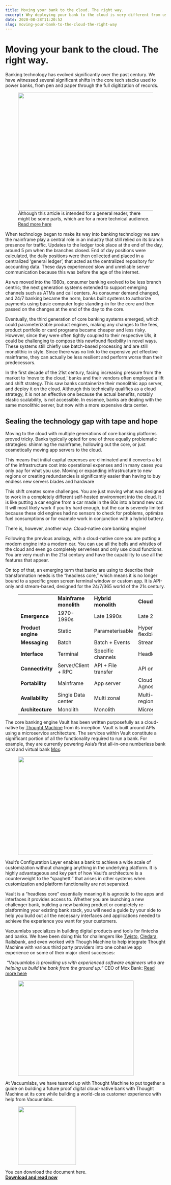 ```yaml
---
title: Moving your bank to the cloud. The right way.
excerpt: Why deploying your bank to the cloud is very different from using a cloud-native core banking engine
date: 2020-08-28T11:20:52
slug: moving-your-bank-to-the-cloud-the-right-way
---
```


# Moving your bank to the cloud. The right way.

Banking technology has evolved significantly over the past century. We have witnessed several significant shifts in the core tech stacks used to power banks, from pen and paper through the full digitization of records.

<figure class="wp-block-image size-large"><a href="https://resources.vacuumlabs.com/thought-machine-paper"><img loading="lazy" width="644" height="369" src="https://vacuumlabs.com/wp-content/uploads/2021/02/image.png" alt="" class="wp-image-4274" srcset="https://vacuumlabs.com/wp-content/uploads/2021/02/image.png 644w, https://vacuumlabs.com/wp-content/uploads/2021/02/image-300x172.png 300w" sizes="(max-width: 644px) 100vw, 644px"></a><figcaption>Although this article is intended for a general reader, there might be some parts, which are for a more technical audience. <a href="https://resources.vacuumlabs.com/thought-machine-paper">Read more here</a></figcaption></figure>

When technology began to make its way into banking technology we saw the mainframe play a central role in an industry that still relied on its branch presence for traffic. Updates to the ledger took place at the end of the day, around 5 pm when the branches closed. End of day positions were calculated, the daily positions were then collected and placed in a centralized ‘general ledger’, that acted as the centralized repository for accounting data. These days experienced slow and unreliable server communication because this was before the age of the internet.  
  
As we moved into the 1980s, consumer banking evolved to be less branch centric; the next generation systems extended to support emerging channels such as ATMs and call centers. As consumer demand changed, and 24/7 banking became the norm, banks built systems to authorize payments using basic computer logic standing-in for the core and then passed on the changes at the end of the day to the core.  
  
Eventually, the third generation of core banking systems emerged, which could parameterizable product engines, making any changes to the fees, product portfolio or card programs became cheaper and less risky. However, since they were often tightly coupled to their respective UIs, it could be challenging to compose this newfound flexibility in novel ways. These systems still chiefly use batch-based processing and are still monolithic in style. Since there was no link to the expensive yet effective mainframe, they can actually be less resilient and perform worse than their predecessors.  
  
In the first decade of the 21st century, facing increasing pressure from the market to ‘move to the cloud,’ banks and their vendors often employed a lift and shift strategy. This saw banks containerize their monolithic app server, and deploy it on the cloud. Although this technically qualifies as a cloud strategy, it is not an effective one because the actual benefits, notably elastic scalability, is not accessible. In essence, banks are dealing with the same monolithic server, but now with a more expensive data center.

## Sealing the technology gap with tape and hope

Moving to the cloud with multiple generations of core banking platforms proved tricky. Banks typically opted for one of three equally problematic strategies: shimming the mainframe, hollowing out the core, or just cosmetically moving app servers to the cloud.  
  
This means that initial capital expenses are eliminated and it converts a lot of the infrastructure cost into operational expenses and in many cases you only pay for what you use. Moving or expanding infrastructure to new regions or creating redundancies is significantly easier than having to buy endless new servers blades and hardware  
  
This shift creates some challenges. You are just moving what was designed to work in a completely different self-hosted environment into the cloud. It is like putting a car engine from a car made in the 80s into a brand new car. It will most likely work if you try hard enough, but the car is severely limited because these old engines had no sensors to check for problems, optimize fuel consumptions or for example work in conjunction with a hybrid battery.  
  
There is, however, another way: Cloud-native core banking engine!  
  
Following the previous analogy, with a cloud-native core you are putting a modern engine into a modern car. You can use all the bells and whistles of the cloud and even go completely serverless and only use cloud functions. You are very much in the 21st century and have the capability to use all the features that appear.  
  
On top of that, an emerging term that banks are using to describe their transformation needs is the “headless core,” which means it is no longer bound to a specific green screen terminal window or custom app. It is API-only and stream-based, designed for the 24/7/365 world of the 21s century.

<figure class="wp-block-table is-style-stripes"><table><tbody>
<tr>
<td></td>
<td><strong>Mainframe monolith</strong></td>
<td><strong>Hybrid monolith</strong></td>
<td><strong>Cloud-native</strong></td>
</tr>
<tr>
<td><strong>Emergence</strong></td>
<td>1970-1990s</td>
<td>Late 1990s</td>
<td>Late 2010s</td>
</tr>
<tr>
<td><strong>Product engine</strong></td>
<td>Static</td>
<td>Parameterisable</td>
<td>Hyper-flexible</td>
</tr>
<tr>
<td><strong>Messaging</strong></td>
<td>Batch</td>
<td>Batch + Events</td>
<td>Stream</td>
</tr>
<tr>
<td><strong>Interface</strong></td>
<td>Terminal</td>
<td>Specific channels</td>
<td>Headless</td>
</tr>
<tr>
<td><strong>Connectivity</strong></td>
<td>Server/Client + RPC</td>
<td>API + File transfer</td>
<td>API only</td>
</tr>
<tr>
<td><strong>Portability</strong></td>
<td>Mainframe</td>
<td>App server</td>
<td>Cloud / Agnostic</td>
</tr>
<tr>
<td><strong>Availability</strong></td>
<td>Single Data center</td>
<td>Multi zonal</td>
<td>Multi-regional</td>
</tr>
<tr>
<td><strong>Architecture</strong></td>
<td>Monolith</td>
<td>Monolith</td>
<td>Microservices</td>
</tr>
</tbody></table></figure>

The core banking engine Vault has been written purposefully as a cloud-native by [Thought Machine](https://thoughtmachine.net/?utm_source=Vacuumlabspartnership&utm_medium=Article&utm_campaign=TM2) from its inception. Vault is built around APIs using a microservice architecture. The services within Vault constitute a significant portion of all the functionality required to run a bank. For example, they are currently powering Asia’s first all-in-one numberless bank card and virtual bank [Mox](https://mox.com/):

<figure class="wp-block-image size-large"><img loading="lazy" width="1024" height="308" src="https://vacuumlabs.com/wp-content/uploads/2020/08/Frame-242-1024x308.png" alt="" class="wp-image-2572" srcset="https://vacuumlabs.com/wp-content/uploads/2020/08/Frame-242-1024x308.png 1024w, https://vacuumlabs.com/wp-content/uploads/2020/08/Frame-242-300x90.png 300w, https://vacuumlabs.com/wp-content/uploads/2020/08/Frame-242-768x231.png 768w, https://vacuumlabs.com/wp-content/uploads/2020/08/Frame-242-1536x462.png 1536w, https://vacuumlabs.com/wp-content/uploads/2020/08/Frame-242-2048x615.png 2048w" sizes="(max-width: 1024px) 100vw, 1024px"></figure>

Vault’s Configuration Layer enables a bank to achieve a wide scale of customization without changing anything in the underlying platform. It is highly advantageous and key part of how Vault’s architecture is a counterweight to the “spaghetti” that arises in other systems when customization and platform functionality are not separated.  
  
Vault is a “headless core” essentially meaning it is agnostic to the apps and interfaces it provides access to. Whether you are launching a new challenger bank, building a new banking product or completely re-platforming your existing bank stack, you will need a guide by your side to help you build out all the necessary interfaces and applications needed to achieve the experience you want for your customers.  
  
Vacuumlabs specializes in building digital products and tools for fintechs and banks. We have been doing this for challengers like [Twisto](https://www.vacuumlabs.com/projects/twisto), [Cledara](https://www.vacuumlabs.com/projects/cledara), Railsbank, and even worked with Though Machine to help integrate Thought Machine with various third party providers into one cohesive app experience on some of their major client successes:

_&nbsp;“Vacuumlabs is providing us with experienced software engineers who are helping us build the bank from the ground up.”_ CEO of Mox Bank: [Read more here](https://issuu.com/gigabitmagazine/docs/fintech_september2019/12)

<figure class="alignright size-large is-resized"><a href="https://issuu.com/gigabitmagazine/docs/fintech_september2019/12"><img loading="lazy" src="https://vacuumlabs.com/wp-content/uploads/2020/08/fintechmagazine-1024x841.png" alt="" class="wp-image-2569" width="363" height="298" srcset="https://vacuumlabs.com/wp-content/uploads/2020/08/fintechmagazine-1024x841.png 1024w, https://vacuumlabs.com/wp-content/uploads/2020/08/fintechmagazine-300x246.png 300w, https://vacuumlabs.com/wp-content/uploads/2020/08/fintechmagazine-768x631.png 768w, https://vacuumlabs.com/wp-content/uploads/2020/08/fintechmagazine-1536x1262.png 1536w, https://vacuumlabs.com/wp-content/uploads/2020/08/fintechmagazine.png 1568w" sizes="(max-width: 363px) 100vw, 363px"></a></figure>

At Vacuumlabs, we have teamed up with Thought Machine to put together a guide on building a future proof digital cloud-native bank with Thought Machine at its core while building a world-class customer experience with help from Vacuumlabs.

<figure class="alignleft size-large is-resized"><a href="https://resources.vacuumlabs.com/thought-machine-paper"><img loading="lazy" src="https://vacuumlabs.com/wp-content/uploads/2021/02/image-1.png" alt="" class="wp-image-4275" width="182" height="182" srcset="https://vacuumlabs.com/wp-content/uploads/2021/02/image-1.png 352w, https://vacuumlabs.com/wp-content/uploads/2021/02/image-1-300x300.png 300w, https://vacuumlabs.com/wp-content/uploads/2021/02/image-1-150x150.png 150w, https://vacuumlabs.com/wp-content/uploads/2021/02/image-1-208x208.png 208w" sizes="(max-width: 182px) 100vw, 182px"></a></figure>

You can download the document here.   
[**Download and read now**](https://resources.vacuumlabs.com/thought-machine-paper)

